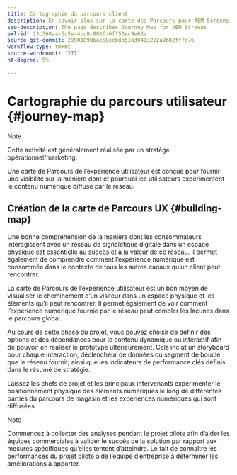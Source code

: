 ```yaml
---
title: Cartographie du parcours client
description: En savoir plus sur la carte des Parcours pour AEM Screens.
seo-description: The page describes Journey Map for AEM Screens
exl-id: 23c368aa-5c5e-4bc8-802f-6ff53ec9e63a
source-git-commit: 299018986ae58ecbdb51a30413222a9682fffc76
workflow-type: tm+mt
source-wordcount: '271'
ht-degree: 5%

---
```


# Cartographie du parcours utilisateur {#journey-map}

>[!NOTE]
>
>Cette activité est généralement réalisée par un stratège opérationnel/marketing.

Une carte de Parcours de l’expérience utilisateur est conçue pour fournir une visibilité sur la manière dont et pourquoi les utilisateurs expérimentent le contenu numérique diffusé par le réseau.

## Création de la carte de Parcours UX {#building-map}

Une bonne compréhension de la manière dont les consommateurs interagissent avec un réseau de signalétique digitale dans un espace physique est essentielle au succès et à la valeur de ce réseau. Il permet également de comprendre comment l’expérience numérique est consommée dans le contexte de tous les autres canaux qu’un client peut rencontrer.

La carte de Parcours de l’expérience utilisateur est un bon moyen de visualiser le cheminement d’un visiteur dans un espace physique et les éléments qu’il peut rencontrer. Il permet également de voir comment l’expérience numérique fournie par le réseau peut combler les lacunes dans le parcours global.

Au cours de cette phase du projet, vous pouvez choisir de définir des options et des dépendances pour le contenu dynamique ou interactif afin de pouvoir en réaliser le prototype ultérieurement. Cela inclut un storyboard pour chaque interaction, déclencheur de données ou segment de boucle que le réseau fournit, ainsi que les indicateurs de performance clés définis dans le résumé de stratégie.

Laissez les chefs de projet et les principaux intervenants expérimenter le positionnement physique des éléments numériques le long de différentes parties du parcours de magasin et les expériences numériques qui sont diffusées.

>[!NOTE]
> Commencez à collecter des analyses pendant le projet pilote afin d’aider les équipes commerciales à valider le succès de la solution par rapport aux mesures spécifiques qu’elles tentent d’atteindre. Le fait de connaître les performances du projet pilote aide l’équipe d’entreprise à déterminer les améliorations à apporter.
